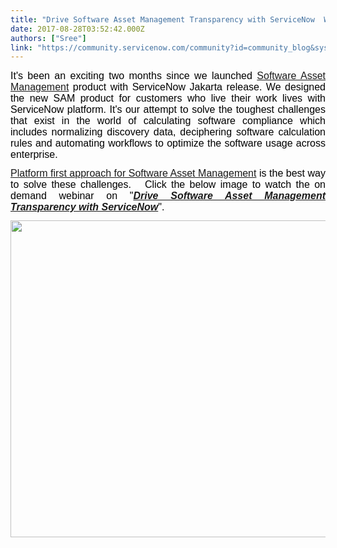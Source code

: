 ```yaml
---
title: "Drive Software Asset Management Transparency with ServiceNow  Webinar"
date: 2017-08-28T03:52:42.000Z
authors: ["Sree"]
link: "https://community.servicenow.com/community?id=community_blog&sys_id=0d3daae5dbd0dbc01dcaf3231f961901"
---
```

<p style="color: #000000; font-family: Helvetica; font-size: 12px; text-align: justify;"><span style="font-size: 12pt; font-family: helvetica;">It's been an exciting two months since we launched <a title="ocs.servicenow.com/bundle/jakarta-it-business-management/page/product/software-asset-management2/concept/c_SoftwareAssetMgmt.html" href="https://docs.servicenow.com/bundle/jakarta-it-business-management/page/product/software-asset-management2/concept/c_SoftwareAssetMgmt.html">Software Asset Management</a> product with ServiceNow Jakarta release. We designed the new SAM product for customers who live their work lives with ServiceNow platform. It's our attempt to solve the toughest challenges that exist in the world of calculating software compliance which includes normalizing discovery data, deciphering software calculation rules and automating workflows to optimize the software usage across enterprise.   </span></p><p style="color: #000000; font-family: Helvetica; font-size: 12px; text-align: justify;"></p><p style="color: #000000; font-family: Helvetica; font-size: 12px; text-align: justify;"><span style="font-size: 12pt; font-family: helvetica;"><a title="" _jive_internal="true" href="/community?id=community_blog&sys_id=587c22e1dbd0dbc01dcaf3231f961900">Platform first approach for Software Asset Management</a> is the best way to solve these challenges.   Click the below image to watch the on demand webinar on "<em><strong><a title="vent.on24.com/wcc/r/1466214/25334F01816EDEB147B7C1FFEE67C142" href="https://event.on24.com/wcc/r/1466214/25334F01816EDEB147B7C1FFEE67C142">Drive Software Asset Management Transparency with ServiceNow</a></strong></em>".</span></p><p style="color: #000000; font-family: Helvetica; font-size: 12px; text-align: justify;"></p><p style="color: #000000; font-family: Helvetica; font-size: 12px; text-align: justify;"><span style="font-size: 12pt; font-family: helvetica;"><a href="https://event.on24.com/wcc/r/1466214/25334F01816EDEB147B7C1FFEE67C142"><img   class="image-1 jive-image" height="507" src="761684cadb98db048c8ef4621f9619fa.iix" style="height: 507px; width: 973.315px;" width="973"/></a></span></p>